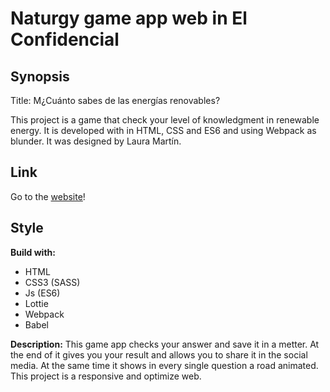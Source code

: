 # Naturgy game app web in El Confidencial

## Synopsis

Title: M¿Cuánto sabes de las energías renovables?

This project is a game that check your level of knowledgment in renewable energy. It is developed with in HTML, CSS and ES6 and using Webpack as blunder. It was designed by Laura Martín.

## Link

Go to the [website](https://www.elconfidencial.com/sociedad/2019-11-11/juego-preguntas-energia-renovable-naturgy-bra_2318511/)!

## Style

**Build with:**
- HTML
- CSS3 (SASS)
- Js (ES6)
- Lottie
- Webpack
- Babel

**Description:**
This game app checks your answer and save it in a metter. At the end of it gives you your result and allows you to share it in the social media. At the same time it shows in every single question a road animated. This project is a responsive and optimize web.
